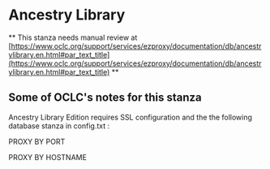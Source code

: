 # Ancestry Library
** This stanza needs manual review at [https://www.oclc.org/support/services/ezproxy/documentation/db/ancestrylibrary.en.html#par_text_title](https://www.oclc.org/support/services/ezproxy/documentation/db/ancestrylibrary.en.html#par_text_title) **

## Some of OCLC's notes for this stanza

Ancestry Library Edition requires SSL configuration and the the following database stanza in config.txt :

PROXY BY PORT

PROXY BY HOSTNAME
